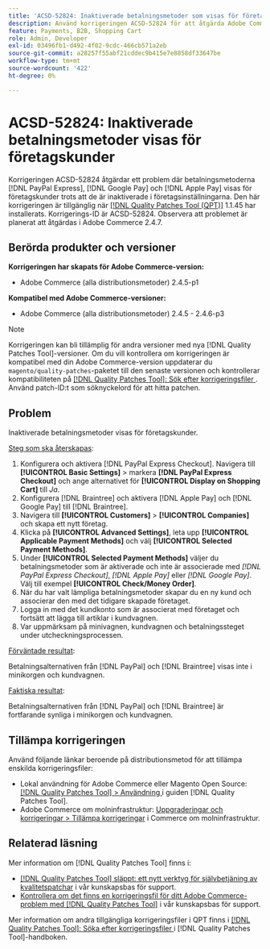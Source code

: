 ```yaml
---
title: 'ACSD-52824: Inaktiverade betalningsmetoder som visas för företagskunder'
description: Använd korrigeringen ACSD-52824 för att åtgärda Adobe Commerce-problemet där  [!DNL PayPal Express], [!DNL Google Pay], and [!DNL Apple Pay] betalningsmetoder visas för företagskunder trots att de är inaktiverade i företagsinställningarna.
feature: Payments, B2B, Shopping Cart
role: Admin, Developer
exl-id: 03496fb1-d492-4f02-9cdc-466cb571a2eb
source-git-commit: a28257f55abf21cddec9b415e7e8858df33647be
workflow-type: tm+mt
source-wordcount: '422'
ht-degree: 0%

---
```


# ACSD-52824: Inaktiverade betalningsmetoder visas för företagskunder

Korrigeringen ACSD-52824 åtgärdar ett problem där betalningsmetoderna [!DNL PayPal Express], [!DNL Google Pay] och [!DNL Apple Pay] visas för företagskunder trots att de är inaktiverade i företagsinställningarna. Den här korrigeringen är tillgänglig när [[!DNL Quality Patches Tool (QPT)]](/help/announcements/adobe-commerce-announcements/magento-quality-patches-released-new-tool-to-self-serve-quality-patches.md) 1.1.45 har installerats. Korrigerings-ID är ACSD-52824. Observera att problemet är planerat att åtgärdas i Adobe Commerce 2.4.7.

## Berörda produkter och versioner

**Korrigeringen har skapats för Adobe Commerce-version:**

* Adobe Commerce (alla distributionsmetoder) 2.4.5-p1

**Kompatibel med Adobe Commerce-versioner:**

* Adobe Commerce (alla distributionsmetoder) 2.4.5 - 2.4.6-p3

>[!NOTE]
>
>Korrigeringen kan bli tillämplig för andra versioner med nya [!DNL Quality Patches Tool]-versioner. Om du vill kontrollera om korrigeringen är kompatibel med din Adobe Commerce-version uppdaterar du `magento/quality-patches`-paketet till den senaste versionen och kontrollerar kompatibiliteten på [[!DNL Quality Patches Tool]: Sök efter korrigeringsfiler ](https://experienceleague.adobe.com/tools/commerce-quality-patches/index.html). Använd patch-ID:t som söknyckelord för att hitta patchen.

## Problem

Inaktiverade betalningsmetoder visas för företagskunder.

<u>Steg som ska återskapas</u>:

1. Konfigurera och aktivera [!DNL PayPal Express Checkout]. Navigera till **[!UICONTROL Basic Settings]** > markera **[!DNL PayPal Express Checkout]** och ange alternativet för **[!UICONTROL Display on Shopping Cart]** till *Ja*.
1. Konfigurera [!DNL Braintree] och aktivera [!DNL Apple Pay] och [!DNL Google Pay] till [!DNL Braintree].
1. Navigera till **[!UICONTROL Customers]** > **[!UICONTROL Companies]** och skapa ett nytt företag.
1. Klicka på **[!UICONTROL Advanced Settings]**, leta upp **[!UICONTROL Applicable Payment Methods]** och välj **[!UICONTROL Selected Payment Methods]**.
1. Under **[!UICONTROL Selected Payment Methods]** väljer du betalningsmetoder som är aktiverade och inte är associerade med *[!DNL PayPal Express Checkout]*, *[!DNL Apple Pay]* eller *[!DNL Google Pay]*. Välj till exempel **[!UICONTROL Check/Money Order]**.
1. När du har valt lämpliga betalningsmetoder skapar du en ny kund och associerar den med det tidigare skapade företaget.
1. Logga in med det kundkonto som är associerat med företaget och fortsätt att lägga till artiklar i kundvagnen.
1. Var uppmärksam på minivagnen, kundvagnen och betalningssteget under utcheckningsprocessen.

<u>Förväntade resultat</u>:

Betalningsalternativen från [!DNL PayPal] och [!DNL Braintree] visas inte i minikorgen och kundvagnen.

<u>Faktiska resultat</u>:

Betalningsalternativen från [!DNL PayPal] och [!DNL Braintree] är fortfarande synliga i minikorgen och kundvagnen.

## Tillämpa korrigeringen

Använd följande länkar beroende på distributionsmetod för att tillämpa enskilda korrigeringsfiler:

* Lokal användning för Adobe Commerce eller Magento Open Source: [[!DNL Quality Patches Tool] > Användning ](https://experienceleague.adobe.com/docs/commerce-operations/tools/quality-patches-tool/usage.html) i guiden [!DNL Quality Patches Tool].
* Adobe Commerce om molninfrastruktur: [Uppgraderingar och korrigeringar > Tillämpa korrigeringar](https://experienceleague.adobe.com/docs/commerce-cloud-service/user-guide/develop/upgrade/apply-patches.html) i Commerce om molninfrastruktur.

## Relaterad läsning

Mer information om [!DNL Quality Patches Tool] finns i:

* [[!DNL Quality Patches Tool] släppt: ett nytt verktyg för självbetjäning av kvalitetspatchar](/help/announcements/adobe-commerce-announcements/magento-quality-patches-released-new-tool-to-self-serve-quality-patches.md) i vår kunskapsbas för support.
* [Kontrollera om det finns en korrigeringsfil för ditt Adobe Commerce-problem med  [!DNL Quality Patches Tool]](/help/support-tools/patches-available-in-qpt-tool/check-patch-for-magento-issue-with-magento-quality-patches.md) i vår kunskapsbas för support.

Mer information om andra tillgängliga korrigeringsfiler i QPT finns i [[!DNL Quality Patches Tool]: Söka efter korrigeringsfiler ](https://experienceleague.adobe.com/tools/commerce-quality-patches/index.html) i [!DNL Quality Patches Tool]-handboken.
